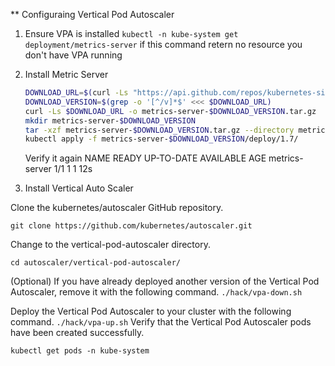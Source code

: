 ** Configuraing Vertical Pod Autoscaler

1. Ensure VPA is installed
    `kubectl -n kube-system get deployment/metrics-server`
    if this command retern no resource you don't have VPA running

2. Install Metric Server
    ```bash
    DOWNLOAD_URL=$(curl -Ls "https://api.github.com/repos/kubernetes-sigs/metrics-server/releases/latest" | jq -r .tarball_url)
    DOWNLOAD_VERSION=$(grep -o '[^/v]*$' <<< $DOWNLOAD_URL)
    curl -Ls $DOWNLOAD_URL -o metrics-server-$DOWNLOAD_VERSION.tar.gz
    mkdir metrics-server-$DOWNLOAD_VERSION
    tar -xzf metrics-server-$DOWNLOAD_VERSION.tar.gz --directory metrics-server-$DOWNLOAD_VERSION --strip-components 1
    kubectl apply -f metrics-server-$DOWNLOAD_VERSION/deploy/1.7/

    ```
    Verify it again
NAME             READY   UP-TO-DATE   AVAILABLE   AGE
metrics-server   1/1     1            1           12s


3. Install Vertical Auto Scaler

Clone the kubernetes/autoscaler GitHub repository.

`git clone https://github.com/kubernetes/autoscaler.git`

Change to the vertical-pod-autoscaler directory.

`cd autoscaler/vertical-pod-autoscaler/`

(Optional) If you have already deployed another version of the Vertical Pod Autoscaler, remove it with the following command.
`./hack/vpa-down.sh`

Deploy the Vertical Pod Autoscaler to your cluster with the following command.
`./hack/vpa-up.sh`
Verify that the Vertical Pod Autoscaler pods have been created successfully.

`kubectl get pods -n kube-system`